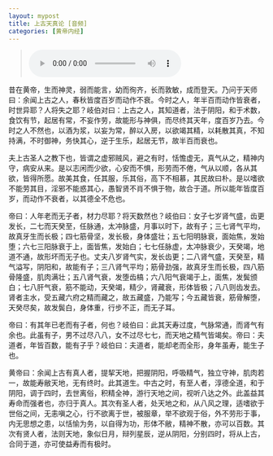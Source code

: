 ```yaml
---
layout: mypost
title: 上古天真论 [音频]
categories: [黄帝内经]
---
```


> <audio controls><source src="https://lr.cool/_posts/2020/06/30/01上古天真论.mp3" type="audio/mpeg"></audio>

<p>昔在黄帝，生而神灵，弱而能言，幼而徇齐，<phoneme alphabet="sapi" ph="zhang 3">长</phoneme>而敦敏，成而登天。乃问于天师曰：余闻上古之人，春秋皆度百岁而动作不衰。今时之人，年半百而动作皆衰者，时世异耶？人将失之耶？岐伯对曰：上古之人，其知道者，法于阴阳，和于术数，食饮有节，起居有常，不妄作劳，故能形与神<phoneme alphabet="sapi" ph="ju 4">俱</phoneme>，而尽终其天年，度百岁乃去。今时之人不然也，以酒为浆，以妄为常，醉以入房，以欲竭其精，以耗散其真，不知持满，不时御神，务快其心，逆于生乐，起居无节，故半百而衰也。</p>

<p>夫上古圣人之<phoneme alphabet="sapi" ph="jiao 1">教</phoneme>下也，皆谓之虚邪贼风，避之有时，恬憺虚无，真气从之，精神内守，病安从<phoneme alphabet="sapi" ph="lai 2">来</phoneme>。是以志闲而少欲，心安而不惧，形劳而不倦，气从以顺，各从其欲，皆得所愿。故美其食，任其服，乐其俗，高下不<phoneme alphabet="sapi" ph="xiang 1">相</phoneme>慕，其民故曰朴。是以嗜欲不能劳其目，淫邪不能惑其心，愚智贤<phoneme alphabet="sapi" ph="bu 2">不</phoneme><phoneme alphabet="sapi" ph="xiao 4">肖</phoneme>不惧于物，故合于道。所以能年皆度百岁，而动作不衰者，以其德全不危也。</p>

<p>帝曰：人年老而无子者，材力尽耶？将天数然<phoneme alphabet="sapi" ph="ye 3">也</phoneme>？岐伯曰：女子七岁肾气盛，齿<phoneme alphabet="sapi" ph="geng 1">更</phoneme><phoneme alphabet="sapi" ph="fa 4">发</phoneme><phoneme alphabet="sapi" ph="zhang 3">长</phoneme>，二七而天<phoneme alphabet="sapi" ph="kui 2">癸</phoneme>至，任脉通，太冲脉盛，月事以时下，故有子；三七肾气平均，故真牙生而<phoneme alphabet="sapi" ph="zhang 3">长</phoneme>极；四七筋骨坚，<phoneme alphabet="sapi" ph="fa 4">发</phoneme>长极，身体盛壮；五七阳明脉衰，面始焦，<phoneme alphabet="sapi" ph="fa 4">发</phoneme>始堕；六七三阳脉衰于上，面皆焦，<phoneme alphabet="sapi" ph="fa 4">发</phoneme>始白；七七任脉虚，太冲脉衰少，天<phoneme alphabet="sapi" ph="kui 2">癸</phoneme>竭，地道不通，故形坏而无子也。丈夫八岁肾气实，发<phoneme alphabet="sapi" ph="zhang 3">长</phoneme>齿<phoneme alphabet="sapi" ph="geng 1">更</phoneme>；二八肾气盛，天<phoneme alphabet="sapi" ph="kui 2">癸</phoneme>至，精气溢写，阴阳和，故能有子；三八肾气平均；筋骨劲强，故真牙生而<phoneme alphabet="sapi" ph="zhang 3">长</phoneme>极，四八筋骨隆盛，肌肉满壮；五八肾气衰，<phoneme alphabet="sapi" ph="fa 4">发</phoneme>堕齿槁；六八阳气衰竭于上，面焦，<phoneme alphabet="sapi" ph="fa 4">发</phoneme>鬓颁白；七八肝气衰，筋不能动，天<phoneme alphabet="sapi" ph="kui 2">癸</phoneme>竭，精少，肾<phoneme alphabet="sapi" ph="zang 4">藏</phoneme>衰，形体皆极；八八则齿<phoneme alphabet="sapi" ph="fa 4">发</phoneme>去。肾者主水，受五藏六府之精而藏之，故五藏盛，乃能写；今五藏皆衰，筋骨解堕，天<phoneme alphabet="sapi" ph="kui 2">癸</phoneme>尽矣，故发鬓白，身体重，行步不正，而无子耳。</p>

<p>帝曰：有其年已老而有子者，何也？岐伯曰：此其天寿过度，气脉常通，而肾气有余也。此虽有子，男不过尽八八，女不过尽七七，而天地之精气皆竭矣。帝曰：夫道者，年皆百数，能有子乎？岐伯曰：夫道者，能却老而全形，身年虽寿，能生子也。</p>

<p>黄帝曰：余闻上古有真人者，提挈天地，把握阴阳，呼吸精气，独立守神，肌肉若一，故能寿敝天地，无有终时。此其道生。中古之时，有至人者，淳德全道，和于阴阳，<phoneme alphabet="sapi" ph="tiao 2">调</phoneme>于四时，去世离俗，积精全神，游行天地之间，视听八达之外。此盖益其寿命而强者也，亦归于真人。其次有圣人者，<phoneme alphabet="sapi" ph="chu 2">处</phoneme>天地之和，从八风之理，适嗜欲于世俗之间，无恚嗔之心，行不欲离于世，被服章，举不欲观于俗，外不劳形于事，内无思想之患，以恬愉为务，以自得为功，形体不敝，精神不散，亦可以百数。其次有贤人者，法则天地，象似日月，辩列星辰，逆从阴阳，分别四时，将从上古，合同于道，亦可使益寿而有极时。</p>
